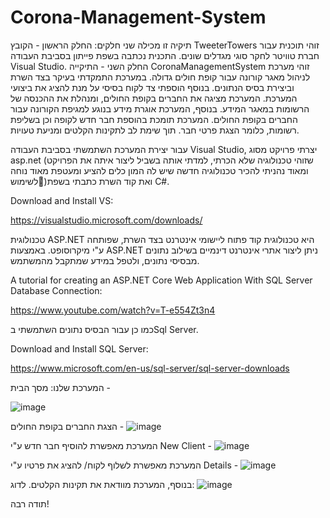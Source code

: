 # Corona-Management-System
תיקיה זו מכילה שני חלקים: 
החלק הראשון - הקובץ TweeterTowers זוהי תוכנית עבור חברת טוויטר לחקר סוגי מגדלים שונים. התכנית נכתבה בשפת פייתון בסביבת העבודה Visual Studio. 
החלק השני - התיקייה CoronaManagementSystem זוהי מערכת לניהול מאגר קורונה עבור קופת חולים גדולה. במערכת התמקדתי בעיקר בצד השרת וביצירת בסיס הנתונים. בנוסף הוספתי צד לקוח בסיסי על מנת להציג את ביצועי המערכת. המערכת מציגה את החברים בקופת החולים, ומנהלת את ההכנסה של הרשומות במאגר המידע. בנוסף, המערכת אוגרת מידע בנוגע למגיפת הקורונה עבור החברים בקופת החולים. 
המערכת תומכת בהוספת חבר חדש לקופה וכן בשליפת רשומות, כלומר הצגת פרטי חבר. תוך שימת לב לתקינות הקלטים ומניעת טעויות. 

עבור יצירת המערכת השתמשתי בסביבת העבודה Visual Studio, יצרתי פרויקט מסוג asp.net (שזוהי טכנולוגיה שלא הכרתי, למדתי אותה בשביל ליצור איתה את הפרויקט ומאוד נהניתי להכיר טכנולוגיה חדשה שיש לה המון כלים להציע ומעטפת מאוד נוחה לשימוש🙂)ואת קוד השרת כתבתי בשפת C#. 

Download and Install VS:

https://visualstudio.microsoft.com/downloads/

טכנולוגית ASP.NET היא טכנולוגית קוד פתוח ליישומי אינטרנט בצד השרת, שפותחה ע"י מיקרוסופט. באמצעות ASP.NET ניתן ליצור אתרי אינטרנט דינמיים בשילוב נתונים מבסיסי נתונים, ולטפל במידע שמתקבל מהמשתמש. 

A tutorial for creating an ASP.NET Core Web Application With SQL Server Database Connection:

https://www.youtube.com/watch?v=T-e554Zt3n4


כמו כן עבור הבסיס נתונים השתמשתי בSql Server.

Download and Install SQL Server:

https://www.microsoft.com/en-us/sql-server/sql-server-downloads

המערכת שלנו: 
מסך הבית - 

![image](https://github.com/ShaynaShaw/Corona-Management-System/assets/57362183/c572b0c7-bc2d-45b7-904c-870569a0897a)

הצגת החברים בקופת החולים -
![image](https://github.com/ShaynaShaw/Corona-Management-System/assets/57362183/c2df8545-3edb-4ae7-b58b-81a1b835c38d)


המערכת מאפשרת להוסיף חבר חדש ע"י New Client - 
![image](https://github.com/ShaynaShaw/Corona-Management-System/assets/57362183/3d1a6942-2473-4e63-90ce-d5de0e858568)

המערכת מאפשרת לשלוף לקוח/ להציג את פרטיו ע"י Details - 
![image](https://github.com/ShaynaShaw/Corona-Management-System/assets/57362183/fe973119-b9f0-4996-a456-3fbbdef02255)

בנוסף, המערכת מוודאת את תקינות הקלטים. לדוג: 
![image](https://github.com/ShaynaShaw/Corona-Management-System/assets/57362183/1f146962-3787-4784-bfdf-d59be30eebee)


תודה רבה!

